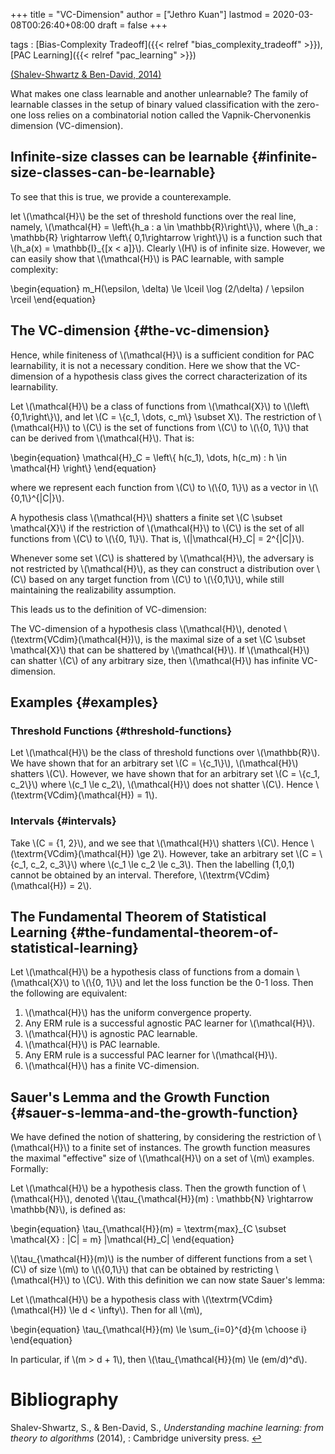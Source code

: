 +++
title = "VC-Dimension"
author = ["Jethro Kuan"]
lastmod = 2020-03-08T00:26:40+08:00
draft = false
+++

tags
: [Bias-Complexity Tradeoff]({{< relref "bias_complexity_tradeoff" >}}), [PAC Learning]({{< relref "pac_learning" >}})

<a id="acdb3458f18ecb92e5037975d277d0fb" href="#shalev2014understanding">(Shalev-Shwartz \& Ben-David, 2014)</a>

What makes one class learnable and another unlearnable? The family of
learnable classes in the setup of binary valued classification with
the zero-one loss relies on a combinatorial notion called the
Vapnik-Chervonenkis dimension (VC-dimension).


## Infinite-size classes can be learnable {#infinite-size-classes-can-be-learnable}

To see that this is true, we provide a counterexample.

let \\(\mathcal{H}\\) be the set of threshold functions over the real
line, namely, \\(\mathcal{H} = \left\\{h\_a : a \in \mathbb{R}\right\\}\\),
where \\(h\_a : \mathbb{R} \rightarrow \left\\{ 0,1\rightarrow \right\\}\\) is a
function such that \\(h\_a(x) = \mathbb{I}\_{[x < a]}\\). Clearly \\(H\\) is of
infinite size. However, we can easily show that \\(\mathcal{H}\\) is PAC
learnable, with sample complexity:

\begin{equation}
  m\_H(\epsilon, \delta) \le \lceil \log (2/\delta) / \epsilon \rceil
\end{equation}


## The VC-dimension {#the-vc-dimension}

Hence, while finiteness of \\(\mathcal{H}\\) is a sufficient condition for
PAC learnability, it is not a necessary condition. Here we show that
the VC-dimension of a hypothesis class gives the correct
characterization of its learnability.

<div class="definition">
  <div></div>

Let \\(\mathcal{H}\\) be a class of functions from \\(\mathcal{X}\\) to
\\(\left\\{0,1\right\\}\\), and let \\(C = \\{c\_1, \dots, c\_m\\} \subset X\\). The
restriction of \\(\mathcal{H}\\) to \\(C\\) is the set of functions from \\(C\\)
to \\(\\{0, 1\\}\\) that can be derived from \\(\mathcal{H}\\). That is:

\begin{equation}
  \mathcal{H}\_C = \left\\{ h(c\_1), \dots, h(c\_m) : h \in \mathcal{H} \right\\}
\end{equation}

</div>

where we represent each function from \\(C\\) to \\(\\{0, 1\\}\\) as a vector in
\\(\\{0,1\\}^{|C|}\\).

<div class="definition">
  <div></div>

A hypothesis class \\(\mathcal{H}\\) shatters a finite set \\(C \subset
\mathcal{X}\\) if the restriction of \\(\mathcal{H}\\) to \\(C\\) is the set of
all functions from \\(C\\) to \\(\\{0, 1\\}\\). That is, \\(|\mathcal{H}\_C| =
2^{|C|}\\).

</div>

Whenever some set \\(C\\) is shattered by \\(\mathcal{H}\\), the adversary is
not restricted by \\(\mathcal{H}\\), as they can construct a distribution
over \\(C\\) based on any target function from \\(C\\) to \\(\\{0,1\\}\\), while
still maintaining the realizability assumption.

This leads us to the definition of VC-dimension:

<div class="definition">
  <div></div>

The VC-dimension of a hypothesis class \\(\mathcal{H}\\), denoted
\\(\textrm{VCdim}(\mathcal{H})\\), is the maximal size of a set \\(C \subset
\mathcal{X}\\) that can be shattered by \\(\mathcal{H}\\). If \\(\mathcal{H}\\)
can shatter \\(C\\) of any arbitrary size, then \\(\mathcal{H}\\) has infinite VC-dimension.

</div>


## Examples {#examples}


### Threshold Functions {#threshold-functions}

Let \\(\mathcal{H}\\) be the class of threshold functions over
\\(\mathbb{R}\\). We have shown that for an arbitrary set \\(C = \\{c\_1\\}\\),
\\(\mathcal{H}\\) shatters \\(C\\). However, we have shown that for an
arbitrary set \\(C = \\{c\_1, c\_2\\}\\) where \\(c\_1 \le c\_2\\), \\(\mathcal{H}\\)
does not shatter \\(C\\). Hence \\(\textrm{VCdim}(\mathcal{H}) = 1\\).


### Intervals {#intervals}

Take \\(C = {1, 2}\\), and we see that \\(\mathcal{H}\\) shatters \\(C\\). Hence
\\(\textrm{VCdim}(\mathcal{H}) \ge 2\\). However, take an arbitrary set \\(C
= \\{c\_1, c\_2, c\_3\\}\\) where \\(c\_1 \le c\_2 \le c\_3\\). Then the labelling
(1,0,1) cannot be obtained by an interval. Therefore,
\\(\textrm{VCdim}(\mathcal{H}) = 2\\).


## The Fundamental Theorem of Statistical Learning {#the-fundamental-theorem-of-statistical-learning}

Let \\(\mathcal{H}\\) be a hypothesis class of functions from a domain
\\(\mathcal{X}\\) to \\(\\{0, 1\\}\\) and let the loss function be the 0-1 loss.
Then the following are equivalent:

1.  \\(\mathcal{H}\\) has the uniform convergence property.
2.  Any ERM rule is a successful agnostic PAC learner for \\(\mathcal{H}\\).
3.  \\(\mathcal{H}\\) is agnostic PAC learnable.
4.  \\(\mathcal{H}\\) is PAC learnable.
5.  Any ERM rule is a successful PAC learner for \\(\mathcal{H}\\).
6.  \\(\mathcal{H}\\) has a finite VC-dimension.


## Sauer's Lemma and the Growth Function {#sauer-s-lemma-and-the-growth-function}

We have defined the notion of shattering, by considering the
restriction of \\(\mathcal{H}\\) to a finite set of instances. The growth
function measures the maximal "effective" size of \\(\mathcal{H}\\) on a
set of \\(m\\) examples. Formally:

<div class="definition">
  <div></div>

Let \\(\mathcal{H}\\) be a hypothesis class. Then the growth function of
\\(\mathcal{H}\\), denoted \\(\tau\_{\mathcal{H}}(m) : \mathbb{N} \rightarrow
\mathbb{N}\\), is defined as:

\begin{equation}
  \tau\_{\mathcal{H}}(m) = \textrm{max}\_{C \subset \mathcal{X} : |C| =
    m} |\mathcal{H}\_C|
\end{equation}

</div>

\\(\tau\_{\mathcal{H}}(m)\\) is the number of different functions from a
set \\(C\\) of size \\(m\\) to \\(\\{0,1\\}\\) that can be obtained by restricting
\\(\mathcal{H}\\) to \\(C\\). With this definition we can now state Sauer's
lemma:

<div class="definition">
  <div></div>

Let \\(\mathcal{H}\\) be a hypothesis class with
\\(\textrm{VCdim}(\mathcal{H}) \le d < \infty\\). Then for all \\(m\\),

\begin{equation}
  \tau\_{\mathcal{H}}(m) \le \sum\_{i=0}^{d}{m \choose i}
\end{equation}

In particular, if \\(m > d + 1\\), then \\(\tau\_{\mathcal{H}}(m) \le (em/d)^d\\).

</div>

# Bibliography
<a id="shalev2014understanding" target="_blank">Shalev-Shwartz, S., & Ben-David, S., *Understanding machine learning: from theory to algorithms* (2014), : Cambridge university press.</a> [↩](#acdb3458f18ecb92e5037975d277d0fb)
